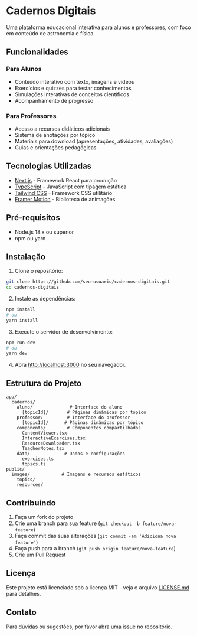 # Cadernos Digitais

Uma plataforma educacional interativa para alunos e professores, com foco em conteúdo de astronomia e física.

## Funcionalidades

### Para Alunos
- Conteúdo interativo com texto, imagens e vídeos
- Exercícios e quizzes para testar conhecimentos
- Simulações interativas de conceitos científicos
- Acompanhamento de progresso

### Para Professores
- Acesso a recursos didáticos adicionais
- Sistema de anotações por tópico
- Materiais para download (apresentações, atividades, avaliações)
- Guias e orientações pedagógicas

## Tecnologias Utilizadas

- [Next.js](https://nextjs.org/) - Framework React para produção
- [TypeScript](https://www.typescriptlang.org/) - JavaScript com tipagem estática
- [Tailwind CSS](https://tailwindcss.com/) - Framework CSS utilitário
- [Framer Motion](https://www.framer.com/motion/) - Biblioteca de animações

## Pré-requisitos

- Node.js 18.x ou superior
- npm ou yarn

## Instalação

1. Clone o repositório:
```bash
git clone https://github.com/seu-usuario/cadernos-digitais.git
cd cadernos-digitais
```

2. Instale as dependências:
```bash
npm install
# ou
yarn install
```

3. Execute o servidor de desenvolvimento:
```bash
npm run dev
# ou
yarn dev
```

4. Abra [http://localhost:3000](http://localhost:3000) no seu navegador.

## Estrutura do Projeto

```
app/
  cadernos/
    aluno/              # Interface do aluno
      [topicId]/       # Páginas dinâmicas por tópico
    professor/         # Interface do professor
      [topicId]/      # Páginas dinâmicas por tópico
    components/        # Componentes compartilhados
      ContentViewer.tsx
      InteractiveExercises.tsx
      ResourceDownloader.tsx
      TeacherNotes.tsx
    data/             # Dados e configurações
      exercises.ts
      topics.ts
public/
  images/            # Imagens e recursos estáticos
    topics/
    resources/
```

## Contribuindo

1. Faça um fork do projeto
2. Crie uma branch para sua feature (`git checkout -b feature/nova-feature`)
3. Faça commit das suas alterações (`git commit -am 'Adiciona nova feature'`)
4. Faça push para a branch (`git push origin feature/nova-feature`)
5. Crie um Pull Request

## Licença

Este projeto está licenciado sob a licença MIT - veja o arquivo [LICENSE.md](LICENSE.md) para detalhes.

## Contato

Para dúvidas ou sugestões, por favor abra uma issue no repositório.

